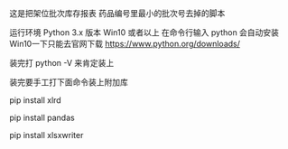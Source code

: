 这是把架位批次库存报表 药品编号里最小的批次号去掉的脚本

运行环境 Python 3.x 版本
Win10 或者以上 在命令行输入 python 会自动安装
Win10一下只能去官网下载
https://www.python.org/downloads/

装完打 python -V 来肯定装上

装完要手工打下面命令装上附加库

pip install xlrd

pip install pandas

pip install xlsxwriter
